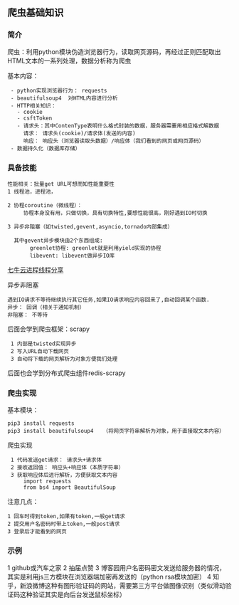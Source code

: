 ##  爬虫基础知识
### 简介
爬虫：利用python模块伪造浏览器行为，读取网页源码，再经过正则匹配取出HTML文本的一系列处理，数据分析称为爬虫

基本内容： 
```
 - python实现浏览器行为： requests
 - beautifulsoup4  对HTML内容进行分析
 - HTTP相关知识：
   - cookie
   - csftToken
   - 请求头：其中ContenType表明什么格式封装的数据，服务器需要用相应格式解数据
     请求： 请求头(cookie)/请求体(发送的内容)
     响应： 响应头（浏览器读取头数据）/响应体（我们看到的网页或网页源码）
 - 数据持久化（数据库存储）       
```             
            
### 具备技能
```            
性能相关：批量get URL可想而知性能重要性
1 线程池，进程池，

2 协程coroutine（微线程）：
     协程本身没有用，只做切换，具有切换特性,要想性能很高，刚好遇到IO时切换
     
3 异步非阻塞（如twisted,gevent,asyncio,tornado内部集成）

  其中gevent异步模块由2个东西组成:
	   greenlet协程: greenlet就是利用yield实现的协程
	   libevent: libevent做异步IO库
```
[七牛云进程线程分享](https://segmentfault.com/a/1190000001813992)　

异步非阻塞
```
遇到IO请求不等待继续执行其它任务,如果IO请求响应内容回来了,自动回调某个函数.
异步： 回调（相关于通知机制）
非阻塞： 不等待

```
后面会学到爬虫框架：scrapy
```
 1 内部是twisted实现异步
 2 写入URL自动下载网页
 3 自动将下载的网页解析为对象方便我们处理
```     
后面也会学到分布式爬虫组件redis-scrapy

### 爬虫实现

基本模块：
```
pip3 install requests
pip3 install beautifulsoup4   （将网页字符串解析为对象，用于直接取文本内容）
``` 

爬虫实现
```
 1 代码发送get请求： 请求头+请求体
 2 接收返回值： 响应头+响应体（本质字符串）
 3 获取响应体后进行解析，方便获取文本内容
	 import requests
	 from bs4 import BeautifulSoup
```

注意几点：
```
1 回车时得到token,如果有token,一般get请求
2 提交用户名密码时带上token,一般post请求
3 登录后才能看到的网页
```

### 示例
  1 github或汽车之家
  2 抽届点赞
  3 博客园用户名密码密文发送给服务器的情况，其实是利用js三方模块在浏览器端加密再发送的（python rsa模块加密）
  4 知乎，新浪微博这种有图形验证码的网站，需要第三方平台做图像识别（类似滑动验证码这种验证其实是向后台发送鼠标坐标）
  
  
